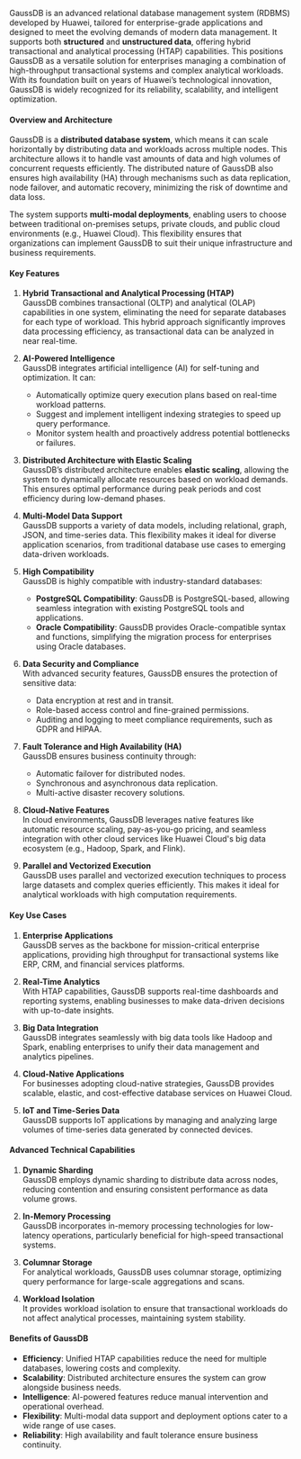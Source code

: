 
GaussDB is an advanced relational database management system (RDBMS) developed by Huawei, tailored for enterprise-grade applications and designed to meet the evolving demands of modern data management. It supports both **structured** and **unstructured data**, offering hybrid transactional and analytical processing (HTAP) capabilities. This positions GaussDB as a versatile solution for enterprises managing a combination of high-throughput transactional systems and complex analytical workloads. With its foundation built on years of Huawei’s technological innovation, GaussDB is widely recognized for its reliability, scalability, and intelligent optimization.

#### Overview and Architecture

GaussDB is a **distributed database system**, which means it can scale horizontally by distributing data and workloads across multiple nodes. This architecture allows it to handle vast amounts of data and high volumes of concurrent requests efficiently. The distributed nature of GaussDB also ensures high availability (HA) through mechanisms such as data replication, node failover, and automatic recovery, minimizing the risk of downtime and data loss.

The system supports **multi-modal deployments**, enabling users to choose between traditional on-premises setups, private clouds, and public cloud environments (e.g., Huawei Cloud). This flexibility ensures that organizations can implement GaussDB to suit their unique infrastructure and business requirements.

#### Key Features

1. **Hybrid Transactional and Analytical Processing (HTAP)**  
    GaussDB combines transactional (OLTP) and analytical (OLAP) capabilities in one system, eliminating the need for separate databases for each type of workload. This hybrid approach significantly improves data processing efficiency, as transactional data can be analyzed in near real-time.
    
2. **AI-Powered Intelligence**  
    GaussDB integrates artificial intelligence (AI) for self-tuning and optimization. It can:
    
    - Automatically optimize query execution plans based on real-time workload patterns.
    - Suggest and implement intelligent indexing strategies to speed up query performance.
    - Monitor system health and proactively address potential bottlenecks or failures.
3. **Distributed Architecture with Elastic Scaling**  
    GaussDB’s distributed architecture enables **elastic scaling**, allowing the system to dynamically allocate resources based on workload demands. This ensures optimal performance during peak periods and cost efficiency during low-demand phases.
    
4. **Multi-Model Data Support**  
    GaussDB supports a variety of data models, including relational, graph, JSON, and time-series data. This flexibility makes it ideal for diverse application scenarios, from traditional database use cases to emerging data-driven workloads.
    
5. **High Compatibility**  
    GaussDB is highly compatible with industry-standard databases:
    
    - **PostgreSQL Compatibility**: GaussDB is PostgreSQL-based, allowing seamless integration with existing PostgreSQL tools and applications.
    - **Oracle Compatibility**: GaussDB provides Oracle-compatible syntax and functions, simplifying the migration process for enterprises using Oracle databases.
6. **Data Security and Compliance**  
    With advanced security features, GaussDB ensures the protection of sensitive data:
    
    - Data encryption at rest and in transit.
    - Role-based access control and fine-grained permissions.
    - Auditing and logging to meet compliance requirements, such as GDPR and HIPAA.
7. **Fault Tolerance and High Availability (HA)**  
    GaussDB ensures business continuity through:
    
    - Automatic failover for distributed nodes.
    - Synchronous and asynchronous data replication.
    - Multi-active disaster recovery solutions.
8. **Cloud-Native Features**  
    In cloud environments, GaussDB leverages native features like automatic resource scaling, pay-as-you-go pricing, and seamless integration with other cloud services like Huawei Cloud's big data ecosystem (e.g., Hadoop, Spark, and Flink).
    
9. **Parallel and Vectorized Execution**  
    GaussDB uses parallel and vectorized execution techniques to process large datasets and complex queries efficiently. This makes it ideal for analytical workloads with high computation requirements.

#### Key Use Cases

1. **Enterprise Applications**  
    GaussDB serves as the backbone for mission-critical enterprise applications, providing high throughput for transactional systems like ERP, CRM, and financial services platforms.
    
2. **Real-Time Analytics**  
    With HTAP capabilities, GaussDB supports real-time dashboards and reporting systems, enabling businesses to make data-driven decisions with up-to-date insights.
    
3. **Big Data Integration**  
    GaussDB integrates seamlessly with big data tools like Hadoop and Spark, enabling enterprises to unify their data management and analytics pipelines.
    
4. **Cloud-Native Applications**  
    For businesses adopting cloud-native strategies, GaussDB provides scalable, elastic, and cost-effective database services on Huawei Cloud.
    
5. **IoT and Time-Series Data**  
    GaussDB supports IoT applications by managing and analyzing large volumes of time-series data generated by connected devices.

#### Advanced Technical Capabilities

1. **Dynamic Sharding**  
    GaussDB employs dynamic sharding to distribute data across nodes, reducing contention and ensuring consistent performance as data volume grows.
    
2. **In-Memory Processing**  
    GaussDB incorporates in-memory processing technologies for low-latency operations, particularly beneficial for high-speed transactional systems.
    
3. **Columnar Storage**  
    For analytical workloads, GaussDB uses columnar storage, optimizing query performance for large-scale aggregations and scans.
    
4. **Workload Isolation**  
    It provides workload isolation to ensure that transactional workloads do not affect analytical processes, maintaining system stability.

#### Benefits of GaussDB

- **Efficiency**: Unified HTAP capabilities reduce the need for multiple databases, lowering costs and complexity.
- **Scalability**: Distributed architecture ensures the system can grow alongside business needs.
- **Intelligence**: AI-powered features reduce manual intervention and operational overhead.
- **Flexibility**: Multi-modal data support and deployment options cater to a wide range of use cases.
- **Reliability**: High availability and fault tolerance ensure business continuity.

